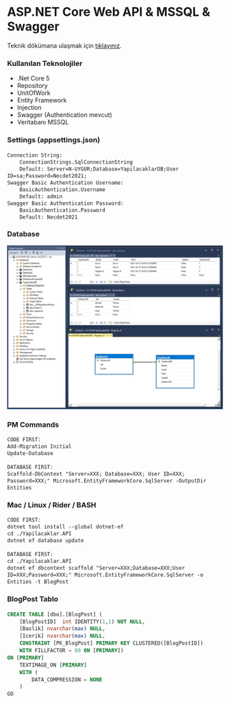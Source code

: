 # ASP.NET Core Web API & MSSQL & Swagger

Teknik dökümana ulaşmak için <a href="Docs/Index.md">tıklayınız</a>.

### Kullanılan Teknolojiler
- .Net Core 5
- Repository
- UnitOfWork
- Entity Framework
- Injection
- Swagger (Authentication mevcut)
- Veritabanı MSSQL

### Settings (appsettings.json)
```
Connection String:
    ConnectionStrings.SqlConnectionString
    Default: Server=N-UYGUR;Database=YapilacaklarDB;User ID=sa;Password=Necdet2021;
Swagger Basic Authentication Username:
    BasicAuthentication.Username
    Default: admin
Swagger Basic Authentication Password:
    BasicAuthentication.Password
    Default: Necdet2021
```

### Database
![YapilacaklarDB](Docs/YapilacaklarDB.jpg "YapilacaklarDB")

### PM Commands
```
CODE FIRST:
Add-Migration Initial
Update-Database

DATABASE FIRST:
Scaffold-DbContext "Server=XXX; Database=XXX; User ID=XXX; Password=XXX;" Microsoft.EntityFrameworkCore.SqlServer -OutputDir Entities
```

### Mac / Linux / Rider / BASH
```
CODE FIRST:
dotnet tool install --global dotnet-ef
cd ./Yapilacaklar.API
dotnet ef database update

DATABASE FIRST:
cd ./Yapilacaklar.API
dotnet ef dbcontext scaffold "Server=XXX;Database=XXX;User ID=XXX;Password=XXX;" Microsoft.EntityFrameworkCore.SqlServer -o Entities -t BlogPost
```

### BlogPost Tablo
```sql
CREATE TABLE [dbo].[BlogPost] ( 
    [BlogPostID]  int IDENTITY(1,1) NOT NULL,
    [Baslik] nvarchar(max) NULL,
    [Icerik] nvarchar(max) NULL,
    CONSTRAINT [PK_BlogPost] PRIMARY KEY CLUSTERED([BlogPostID])
    WITH FILLFACTOR = 80 ON [PRIMARY])
ON [PRIMARY]
    TEXTIMAGE_ON [PRIMARY]
    WITH (
        DATA_COMPRESSION = NONE
    )
GO
```